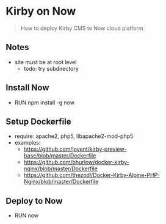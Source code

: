 # Kirby on Now

> How to deploy Kirby CMS to Now cloud platform

## Notes

- site must be at root level
  - todo: try subdirectory

## Install Now

- RUN npm install -g now

## Setup Dockerfile

- require: apache2, php5, libapache2-mod-php5
- examples:
  - https://github.com/joyent/kirby-preview-base/blob/master/Dockerfile
  - https://github.com/bhurlow/docker-kirby-nginx/blob/master/Dockerfile
  - https://github.com/thezodl/Docker-Kirby-Alpine-PHP-Nginx/blob/master/Dockerfile

## Deploy to Now

- RUN now
